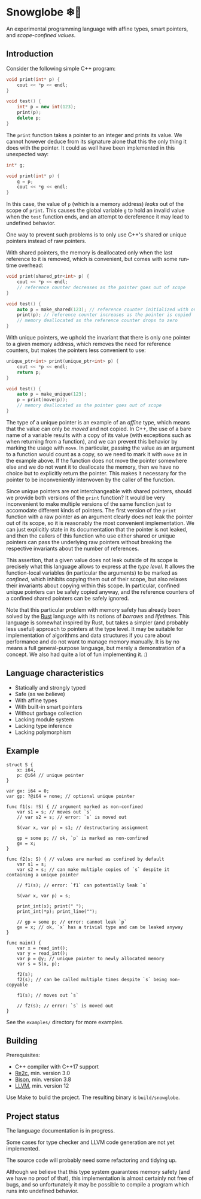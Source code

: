 # Snowglobe ❄🔮

An experimental programming language with affine types, smart pointers, and *scope-confined values*.

## Introduction

Consider the following simple C++ program:

```C++
void print(int* p) {
    cout << *p << endl;
}

void test() {
    int* p = new int(123);
    print(p);
    delete p;
}
```

The `print` function takes a pointer to an integer and prints its value.
We cannot however deduce from its signature alone that this the only thing it does with the pointer.
It could as well have been implemented in this unexpected way:

```C++
int* g;

void print(int* p) {
    g = p;
    cout << *g << endl;
}
```

In this case, the value of `p` (which is a memory address) *leaks* out of the scope of `print`.
This causes the global variable `g` to hold an invalid value when the `test` function ends,
and an attempt to dereference it may lead to undefined behavior.

One way to prevent such problems is to only use C++'s shared or unique pointers instead of raw pointers.

With shared pointers, the memory is deallocated only when the last reference to it is removed,
which is convenient, but comes with some run-time overhead:

```C++
void print(shared_ptr<int> p) {
    cout << *p << endl;
    // reference counter decreases as the pointer goes out of scope
}

void test() {
    auto p = make_shared(123); // reference counter initialized with one
    print(p); // reference counter increases as the pointer is copied
    // memory deallocated as the reference counter drops to zero
}
```

With unique pointers, we uphold the invariant that there is only one pointer to a given memory address,
which removes the need for reference counters, but makes the pointers less convenient to use:

```C++
unique_ptr<int> print(unique_ptr<int> p) {
    cout << *p << endl;
    return p;
}

void test() {
    auto p = make_unique(123);
    p = print(move(p));
    // memory deallocated as the pointer goes out of scope
}
```

The type of a unique pointer is an example of an *affine* type,
which means that the value can only be *moved* and not copied.
In C++, the use of a bare name of a variable results with a copy of its value
(with exceptions such as when returning from a function),
and we can prevent this behavior by marking the usage with `move`.
In particular, passing the value as an argument to a function would count as a copy,
so we need to mark it with `move` as in the example above.
If the function does not move the pointer somewhere else
and we do not want it to deallocate the memory,
then we have no choice but to explicitly return the pointer.
This makes it necessary for the pointer
to be inconveniently interwoven by the caller of the function.

Since unique pointers are not interchangeable with shared pointers,
should we provide both versions of the `print` function?
It would be very inconvenient to make multiple versions of the same function
just to accomodate different kinds of pointers.
The first version of the `print` function with a raw pointer as an argument
clearly does not leak the pointer out of its scope,
so it is reasonably the most convenient implementation.
We can just explicitly state in its documentation that the pointer is not leaked,
and then the callers of this function who use either shared or unique pointers
can pass the underlying raw pointers without breaking the respective invariants about the number of references.

This assertion, that a given value does not leak outside of its scope
is precisely what this language allows to express at the *type level*.
It allows the function-local variables (in particular the arguments) to be marked as *confined*,
which inhibits copying them out of their scope,
but also relaxes their invariants about copying within this scope.
In particular, confined unique pointers can be safely copied anyway,
and the reference counters of a confined shared pointers can be safely ignored.

Note that this particular problem with memory safety has already been solved
by the [Rust](https://www.rust-lang.org/) language with its notions of *borrows* and *lifetimes*.
This language is somewhat inspired by Rust, but takes a simpler
(and probably less useful) approach to pointers at the type level.
It may be suitable for implementation of algorithms and data structures
if you care about performance and do not want to manage memory manually.
It is by no means a full general-purpose language,
but merely a demonstration of a concept.
We also had quite a lot of fun implementing it. :)

## Language characteristics

- Statically and strongly typed
- Safe (as we believe)
- With affine types
- With built-in smart pointers
- Without garbage collection
- Lacking module system
- Lacking type inference
- Lacking polymorphism

## Example

```
struct S {
    x: i64,
    p: @i64 // unique pointer
}

var gx: i64 = 0;
var gp: ?@i64 = none; // optional unique pointer

func f1(s: !S) { // argument marked as non-confined
    var s1 = s; // moves out `s`
    // var s2 = s; // error: `s` is moved out

    S(var x, var p) = s1; // destructuring assignment

    gp = some p; // ok, `p` is marked as non-confined
    gx = x;
}

func f2(s: S) { // values are marked as confined by default
    var s1 = s;
    var s2 = s; // can make multiple copies of `s` despite it containing a unique pointer

    // f1(s); // error: `f1` can potentially leak `s`

    S(var x, var p) = s;

    print_int(x); print(" ");
    print_int(*p); print_line("");

    // gp = some p; // error: cannot leak `p`
    gx = x; // ok, `x` has a trivial type and can be leaked anyway
}

func main() {
    var x = read_int();
    var y = read_int();
    var p = @y; // unique pointer to newly allocated memory
    var s = S(x, p);

    f2(s);
    f2(s); // can be called multiple times despite `s` being non-copyable

    f1(s); // moves out `s`

    // f2(s); // error: `s` is moved out
}
```

See the `examples/` directory for more examples.

## Building

Prerequisites:

- C++ compiler with C++17 support
- [Re2c](https://re2c.org/), min. version 3.0
- [Bison](https://www.gnu.org/software/bison/), min. version 3.8
- [LLVM](https://llvm.org/), min. version 12

Use Make to build the project.
The resulting binary is `build/snowglobe`.

## Project status

The language documentation is in progress.

Some cases for type checker and LLVM code generation are not yet implemented.

The source code will probably need some refactoring and tidying up.

Although we believe that this type system guarantees memory safety (and we have no proof of that),
this implementation is almost certainly not free of bugs,
and so unfortunately it may be possible to compile a program which runs into undefined behavior.

